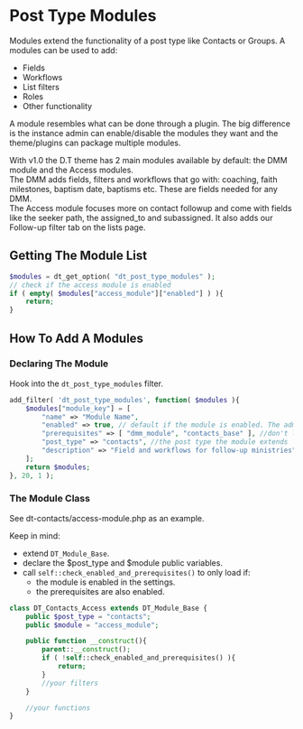 # Post Type Modules

Modules extend the functionality of a post type like Contacts or Groups. A modules can be used to add:

* Fields
* Workflows
* List filters
* Roles
* Other functionality

A module resembles what can be done through a plugin. The big difference is the instance admin can enable/disable the modules they want and the theme/plugins can package multiple modules.

With v1.0 the D.T theme has 2 main modules available by default: the DMM module and the Access modules.  
The DMM adds fields, filters and workflows that go with: coaching, faith milestones, baptism date, baptisms etc. These are fields needed for any DMM.  
The Access module focuses more on contact followup and come with fields like the seeker path, the assigned\_to and subassigned. It also adds our Follow-up filter tab on the lists page.

## Getting The Module List

```php
$modules = dt_get_option( "dt_post_type_modules" );
// check if the access module is enabled
if ( empty( $modules["access_module"]["enabled"] ) ){
    return;
}
```

## How To Add A Modules

### Declaring The Module

Hook into the `dt_post_type_modules` filter.

```php
add_filter( 'dt_post_type_modules', function( $modules ){
    $modules["module_key"] = [
        "name" => "Module Name",
        "enabled" => true, // default if the module is enabled. The admin's preference in the settings will take precedence.
        "prerequisites" => [ "dmm_module", "contacts_base" ], //don't load this module unless these other modules are also loaded
        "post_type" => "contacts", //the post type the module extends
        "description" => "Field and workflows for follow-up ministries" //displayed on the wp-admin settings page.
    ];
    return $modules;
}, 20, 1 );
```

### The Module Class

See dt-contacts/access-module.php as an example.

Keep in mind:

* extend `DT_Module_Base`.
* declare the $post\_type and $module public variables.
* call `self::check_enabled_and_prerequisites()` to only load if:
  * the module is enabled in the settings.
  * the prerequisites are also enabled.

```php
class DT_Contacts_Access extends DT_Module_Base {
    public $post_type = "contacts";
    public $module = "access_module";

    public function __construct(){
        parent::__construct();
        if ( !self::check_enabled_and_prerequisites() ){
            return;
        }
        //your filters
    }

    //your functions
}
```
